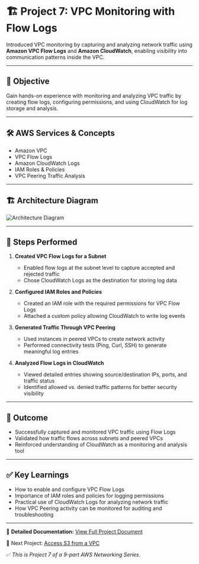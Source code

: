 # 🏗️ Project 7: VPC Monitoring with Flow Logs

Introduced VPC monitoring by capturing and analyzing network traffic using **Amazon VPC Flow Logs** and **Amazon CloudWatch**, enabling visibility into communication patterns inside the VPC.

---

## 📌 Objective
Gain hands-on experience with monitoring and analyzing VPC traffic by creating flow logs, configuring permissions, and using CloudWatch for log storage and analysis.

---

## 🛠️ AWS Services & Concepts
- Amazon VPC  
- VPC Flow Logs  
- Amazon CloudWatch Logs  
- IAM Roles & Policies  
- VPC Peering Traffic Analysis  

---

## 🏗️ Architecture Diagram
![Architecture Diagram](LINK_TO_DIAGRAM)

---

## 🚀 Steps Performed
1. **Created VPC Flow Logs for a Subnet**  
   - Enabled flow logs at the subnet level to capture accepted and rejected traffic  
   - Chose CloudWatch Logs as the destination for storing log data  

2. **Configured IAM Roles and Policies**  
   - Created an IAM role with the required permissions for VPC Flow Logs  
   - Attached a custom policy allowing CloudWatch to write log events  

3. **Generated Traffic Through VPC Peering**  
   - Used instances in peered VPCs to create network activity  
   - Performed connectivity tests (Ping, Curl, SSH) to generate meaningful log entries  

4. **Analyzed Flow Logs in CloudWatch**  
   - Viewed detailed entries showing source/destination IPs, ports, and traffic status  
   - Identified allowed vs. denied traffic patterns for better security visibility  

---

## 🎯 Outcome
- Successfully captured and monitored VPC traffic using Flow Logs  
- Validated how traffic flows across subnets and peered VPCs  
- Reinforced understanding of CloudWatch as a monitoring and analysis tool  

---

## ✅ Key Learnings
- How to enable and configure VPC Flow Logs  
- Importance of IAM roles and policies for logging permissions  
- Practical use of CloudWatch Logs for analyzing network traffic  
- How VPC Peering activity can be monitored for auditing and troubleshooting  

---

📄 **Detailed Documentation:** [View Full Project Document](LINK_TO_YOUR_DOCUMENT)  

🔗 Next Project: [Access S3 from a VPC](LINK_TO_NEXT_PROJECT)  

✅ *This is Project 7 of a 9-part AWS Networking Series.*
